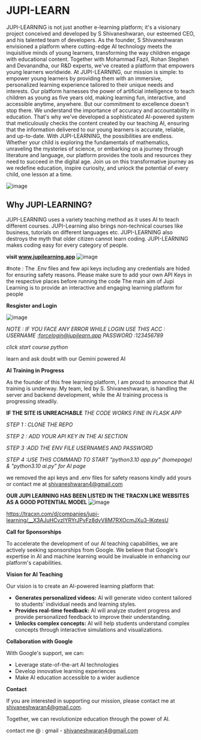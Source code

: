 # JUPI-LEARN

JUPI-LEARNING is not just another e-learning platform; it's a visionary project conceived and developed by S Shivaneshwaran, our esteemed CEO, and his talented team of developers. As the founder, S Shivaneshwaran envisioned a platform where cutting-edge AI technology meets the inquisitive minds of young learners, transforming the way children engage with educational content. Together with Mohammad Fazil, Rohan Stephen and Devanandha, our R&D experts, we've created a platform that empowers young learners worldwide. At JUPI-LEARNING, our mission is simple: to empower young learners by providing them with an immersive, personalized learning experience tailored to their unique needs and interests. Our platform harnesses the power of artificial intelligence to teach children as young as five years old, making learning fun, interactive, and accessible anytime, anywhere. But our commitment to excellence doesn't stop there. We understand the importance of accuracy and accountability in education. That's why we've developed a sophisticated AI-powered system that meticulously checks the content created by our teaching AI, ensuring that the information delivered to our young learners is accurate, reliable, and up-to-date. With JUPI-LEARNING, the possibilities are endless. Whether your child is exploring the fundamentals of mathematics, unraveling the mysteries of science, or embarking on a journey through literature and language, our platform provides the tools and resources they need to succeed in the digital age. Join us on this transformative journey as we redefine education, inspire curiosity, and unlock the potential of every child, one lesson at a time.

![image](https://github.com/shivaneshwaran/JUPI-LEARN/assets/139312889/e707a8b9-4a8c-4c53-aa50-b262b9ce6e38)


## Why JUPI-LEARNING?
JUPI-LEARNING uses a variety teaching method as it uses AI to teach different courses. JUPI-Learning also brings non-technical courses like business, tutorials on different languages etc. JUPI-LEARNING also destroys the myth that older citizen cannot learn coding. JUPI-LEARNING makes coding easy for every category of people.


**visit www.jupilearning.app**
![image](https://github.com/shivaneshwaran/JUPI-LEARN/assets/139312889/af8d6a18-a466-44e6-bf4d-1de3d699b6ae)

#note : The .Env files and few api keys including any credentials are hided for ensuring safety  reasons. Please make sure to add your own API Keys in the respective places before running the code
The main aim of Jupi Learning is to provide an interactive and engaging learning platform for people 

**Resgister and Login**

![image](https://github.com/shivaneshwaran/JUPI-LEARN/assets/139312889/06fbdd4a-2c92-45ba-90a7-b2dfe46dff64)

*NOTE : IF YOU FACE ANY ERROR WHILE LOGIN USE THIS ACC :
USERNAME :forcelogin@jupilearn.app
PASSWORD :123456789*

*click start course python* 

learn and ask doubt with our Gemini powered AI 

**AI Training in Progress**

As the founder of this free learning platform, I am proud to announce that AI training is underway. My team, led by S. Shivaneshwaran, is handling the server and backend development, while the AI training process is progressing steadily.

**IF THE SITE IS UNREACHABLE**
*THE CODE WORKS FINE IN FLASK APP* 

*STEP 1 : CLONE THE REPO*

*STEP 2 : ADD YOUR API KEY IN THE AI SECTION* 

*STEP 3 :ADD THE ENV FILE USERNAMES AND PASSWORD*

*STEP 4 :USE THIS COMMAND TO START "python3.10 app.py" (homepage) & "python3.10 ai.py" for AI page* 


we removed the api keys and .env files for safety reasons kindly add yours or contact me at shivaneshwaran4@gmail.com

**OUR JUPI LEARNING HAS BEEN LISTED IN THE TRACXN LIKE WEBSITES AS A GOOD POTENTIAL MODEL**
![image](https://github.com/shivaneshwaran/JUPI-LEARN/assets/139312889/3a9ae4fc-2c73-416f-b56e-64e8ad229b91)


https://tracxn.com/d/companies/jupi-learning/__X3AJuHCvzIYRYrJPvFz8dvV8M7RXOcmJXu3-lKqtesU


**Call for Sponsorships**

To accelerate the development of our AI teaching capabilities, we are actively seeking sponsorships from Google. We believe that Google's expertise in AI and machine learning would be invaluable in enhancing our platform's capabilities.

**Vision for AI Teaching**

Our vision is to create an AI-powered learning platform that:

* **Generates personalized videos:** AI will generate video content tailored to students' individual needs and learning styles.
* **Provides real-time feedback:** AI will analyze student progress and provide personalized feedback to improve their understanding.
* **Unlocks complex concepts:** AI will help students understand complex concepts through interactive simulations and visualizations.

**Collaboration with Google**

With Google's support, we can:

* Leverage state-of-the-art AI technologies
* Develop innovative learning experiences
* Make AI education accessible to a wider audience

**Contact**

If you are interested in supporting our mission, please contact me at shivaneshwaran4@gmail.com.

Together, we can revolutionize education through the power of AI.

contact me @ : gmail - shivaneshwaran4@gmail.com 
